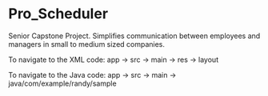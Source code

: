 # Pro_Scheduler
Senior Capstone Project. Simplifies communication between employees and managers in small to medium sized companies.

To navigate to the XML code: app -> src -> main -> res -> layout

To navigate to the Java code: app -> src -> main -> java/com/example/randy/sample

